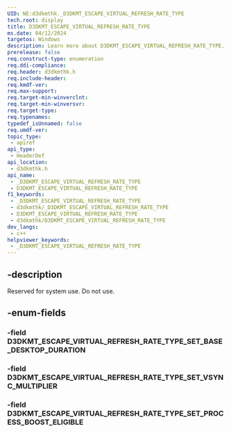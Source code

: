 ```yaml
---
UID: NE:d3dkmthk._D3DKMT_ESCAPE_VIRTUAL_REFRESH_RATE_TYPE
tech.root: display
title: D3DKMT_ESCAPE_VIRTUAL_REFRESH_RATE_TYPE
ms.date: 04/12/2024
targetos: Windows
description: Learn more about D3DKMT_ESCAPE_VIRTUAL_REFRESH_RATE_TYPE.
prerelease: false
req.construct-type: enumeration
req.ddi-compliance: 
req.header: d3dkmthk.h
req.include-header: 
req.kmdf-ver: 
req.max-support: 
req.target-min-winverclnt: 
req.target-min-winversvr: 
req.target-type: 
req.typenames: 
typedef_isUnnamed: false
req.umdf-ver: 
topic_type:
 - apiref
api_type:
 - HeaderDef
api_location:
 - d3dkmthk.h
api_name:
 - _D3DKMT_ESCAPE_VIRTUAL_REFRESH_RATE_TYPE
 - D3DKMT_ESCAPE_VIRTUAL_REFRESH_RATE_TYPE
f1_keywords:
 - _D3DKMT_ESCAPE_VIRTUAL_REFRESH_RATE_TYPE
 - d3dkmthk/_D3DKMT_ESCAPE_VIRTUAL_REFRESH_RATE_TYPE
 - D3DKMT_ESCAPE_VIRTUAL_REFRESH_RATE_TYPE
 - d3dkmthk/D3DKMT_ESCAPE_VIRTUAL_REFRESH_RATE_TYPE
dev_langs:
 - c++
helpviewer_keywords:
 - _D3DKMT_ESCAPE_VIRTUAL_REFRESH_RATE_TYPE
---
```


## -description

Reserved for system use. Do not use.

## -enum-fields

### -field D3DKMT_ESCAPE_VIRTUAL_REFRESH_RATE_TYPE_SET_BASE_DESKTOP_DURATION

### -field D3DKMT_ESCAPE_VIRTUAL_REFRESH_RATE_TYPE_SET_VSYNC_MULTIPLIER

### -field D3DKMT_ESCAPE_VIRTUAL_REFRESH_RATE_TYPE_SET_PROCESS_BOOST_ELIGIBLE

